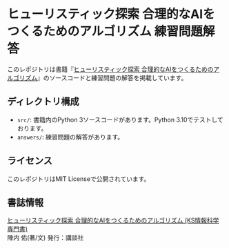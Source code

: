 # ヒューリスティック探索 合理的なAIをつくるためのアルゴリズム 練習問題解答

このレポジトリは書籍『[ヒューリスティック探索 合理的なAIをつくるためのアルゴリズム](https://www.amazon.co.jp/dp/4065392187)』のソースコードと練習問題の解答を掲載しています。


## ディレクトリ構成

- `src/`: 書籍内のPython 3ソースコードがあります。Python 3.10でテストしております。
- `answers/`: 練習問題の解答があります。


## ライセンス

このレポジトリはMIT Licenseで公開されています。

## 書誌情報

[ヒューリスティック探索 合理的なAIをつくるためのアルゴリズム (KS情報科学専門書)](https://www.hanmoto.com/bd/isbn/9784065392188)  
陣内 佑(著/文) 発行：講談社

